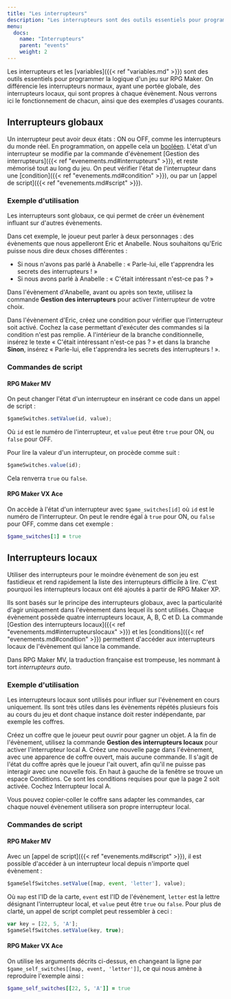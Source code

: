 ```yaml
---
title: "Les interrupteurs"
description: "Les interrupteurs sont des outils essentiels pour programmer la logique d'un jeu sur RPG Maker. Nous verrons ici leur fonctionnement ainsi que des exemples d'utilisation."
menu:
  docs:
    name: "Interrupteurs"
    parent: "events"
    weight: 2
---
```


Les interrupteurs et les [variables]({{< ref "variables.md" >}}) sont des outils essentiels pour programmer la logique d'un jeu sur RPG Maker. On différencie les interrupteurs normaux, ayant une portée globale, des interrupteurs locaux, qui sont propres à chaque évènement. Nous verrons ici le fonctionnement de chacun, ainsi que des exemples d'usages courants.

## Interrupteurs globaux

Un interrupteur peut avoir deux états : ON ou OFF, comme les interrupteurs du monde réel. En programmation, on appelle cela un [booléen](https://fr.wikipedia.org/wiki/Bool%C3%A9en). L'état d'un interrupteur se modifie par la commande d'évènement [Gestion des interrupteurs]({{< ref "evenements.md#interrupteurs" >}}), et reste mémorisé tout au long du jeu. On peut vérifier l'état de l'interrupteur dans une [condition]({{< ref "evenements.md#condition" >}}), ou par un [appel de script]({{< ref "evenements.md#script" >}}).

### Exemple d'utilisation

Les interrupteurs sont globaux, ce qui permet de créer un évènement influant sur d'autres évènements.

Dans cet exemple, le joueur peut parler à deux personnages : des évènements que nous appelleront Eric et Anabelle. Nous souhaitons qu'Eric puisse nous dire deux choses différentes :

- Si nous n'avons pas parlé à Anabelle : « Parle-lui, elle t'apprendra les secrets des interrupteurs ! »
- Si nous avons parlé à Anabelle : « C'était intéressant n'est-ce pas ? »

Dans l'évènement d'Anabelle, avant ou après son texte, utilisez la commande **Gestion des interrupteurs** pour activer l'interrupteur de votre choix.

Dans l'évènement d'Eric, créez une condition pour vérifier que l'interrupteur soit activé. Cochez la case permettant d'exécuter des commandes si la condition n'est pas remplie. A l'intérieur de la branche conditionnelle, insérez le texte « C'était intéressant n'est-ce pas ? » et dans la branche **Sinon**, insérez « Parle-lui, elle t'apprendra les secrets des interrupteurs ! ».

### Commandes de script

#### RPG Maker MV

On peut changer l'état d'un interrupteur en insérant ce code dans un appel de script :

```js
$gameSwitches.setValue(id, value);
```

Où `id` est le numéro de l'interrupteur, et `value` peut être `true` pour ON, ou `false` pour OFF.

Pour lire la valeur d'un interrupteur, on procède comme suit :

```js
$gameSwitches.value(id);
```

Cela renverra `true` ou `false`.

#### RPG Maker VX Ace

On accède à l'état d'un interrupteur avec `$game_switches[id]` où `id` est le numéro de l'interrupteur. On peut le rendre égal à `true` pour ON, ou `false` pour OFF, comme dans cet exemple :

```ruby
$game_switches[1] = true
```

## Interrupteurs locaux

Utiliser des interrupteurs pour le moindre évènement de son jeu est fastidieux et rend rapidement la liste des interrupteurs difficile à lire. C'est pourquoi les interrupteurs locaux ont été ajoutés à partir de RPG Maker XP.

Ils sont basés sur le principe des interrupteurs globaux, avec la particularité d'agir uniquement dans l'évènement dans lequel ils sont utilisés. Chaque évènement possède quatre interrupteurs locaux, A, B, C et D. La commande [Gestion des interrupteurs locaux]({{< ref "evenements.md#interrupteurslocaux" >}}) et les [conditions]({{< ref "evenements.md#condition" >}}) permettent d'accéder aux interrupteurs locaux de l'évènement qui lance la commande.

Dans RPG Maker MV, la traduction française est trompeuse, les nommant à tort *interrupteurs auto*.

### Exemple d'utilisation

Les interrupteurs locaux sont utilisés pour influer sur l'évènement en cours uniquement. Ils sont très utiles dans les évènements répétés plusieurs fois au cours du jeu et dont chaque instance doit rester indépendante, par exemple les coffres.

Créez un coffre que le joueur peut ouvrir pour gagner un objet. A la fin de l'évènement, utilisez la commande **Gestion des interrupteurs locaux** pour activer l'interrupteur local A. Créez une nouvelle page dans l'évènement, avec une apparence de coffre ouvert, mais aucune commande. Il s'agit de l'état du coffre après que le joueur l'ait ouvert, afin qu'il ne puisse pas interagir avec une nouvelle fois. En haut à gauche de la fenêtre se trouve un espace Conditions. Ce sont les conditions requises pour que la page 2 soit activée. Cochez Interrupteur local A.

Vous pouvez copier-coller le coffre sans adapter les commandes, car chaque nouvel évènement utilisera son propre interrupteur local.

### Commandes de script

#### RPG Maker MV

Avec un [appel de script]({{< ref "evenements.md#script" >}}), il est possible d'accéder à un interrupteur local depuis n'importe quel évènement :

```js
$gameSelfSwitches.setValue([map, event, 'letter'], value);
```

Où `map` est l'ID de la carte, `event` est l'ID de l'évènement, `letter` est la lettre désignant l'interrupteur local, et `value` peut être `true` ou `false`. Pour plus de clarté, un appel de script complet peut ressembler à ceci :

```js
var key = [22, 5, 'A'];
$gameSelfSwitches.setValue(key, true);
```

#### RPG Maker VX Ace

On utilise les arguments décrits ci-dessus, en changeant la ligne par `$game_self_switches[[map, event, 'letter']]`, ce qui nous amène à reproduire l'exemple ainsi :

```ruby
$game_self_switches[[22, 5, 'A']] = true
```
